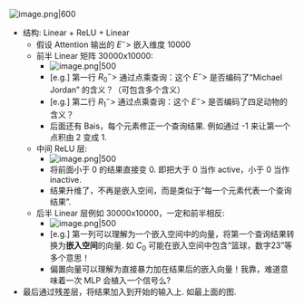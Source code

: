 
![image.png|600](https://how-to-1258460161.cos.ap-shanghai.myqcloud.com/how-to20250518022638.png)
- 结构: Linear + ReLU + Linear
	- 假设 Attention 输出的 $E^->$ 嵌入维度 10000
	- 前半 Linear 矩阵 30000x10000:
		- ![image.png|500](https://how-to-1258460161.cos.ap-shanghai.myqcloud.com/how-to20250518022827.png)
		- [e.g.] 第一行 $R_0^->$ 通过点乘查询：这个 $E^->$ 是否编码了“Michael Jordan” 的含义？（可包含多个含义）
		- [e.g.] 第二行 $R_1^->$ 通过点乘查询：这个 $E^->$ 是否编码了四足动物的含义？
		- 后面还有 Bais，每个元素修正一个查询结果. 例如通过 -1 来让第一个点积由 2 变成 1.
	- 中间 ReLU 层:
		- ![image.png|500](https://how-to-1258460161.cos.ap-shanghai.myqcloud.com/how-to20250518023507.png)
		- 将前面小于 0 的结果直接变 0. 即把大于 0 当作 active，小于 0 当作 inactive.
		- 结果升维了，不再是嵌入空间，而是类似于“每一个元素代表一个查询结果”.
	- 后半 Linear 层例如 30000x10000，一定和前半相反:
		- ![image.png|500](https://how-to-1258460161.cos.ap-shanghai.myqcloud.com/how-to20250518023712.png)
		- [e.g.] 第一列可以理解为一个嵌入空间中的向量，将第一个查询结果转换为**嵌入空间**的向量. 如 $C_0$ 可能在嵌入空间中包含“篮球，数字23”等多个意思！
		- 偏置向量可以理解为直接暴力加在结果后的嵌入向量！我靠，难道意味着一次 MLP 会植入一个信号么?
- 最后通过残差层，将结果加入到开始的输入上. 如最上面的图.
